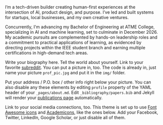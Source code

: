 I’m a tech-driven builder creating human-first experiences at the intersection of AI, product design, and purpose. I’ve led and built systems for startups, local businesses, and my own creative ventures.

Concurrently, I'm advancing my Bachelor of Engineering at ATME College, specializing in AI and machine learning, set to culminate in December 2026. My academic pursuits are complemented by hands-on leadership roles and a commitment to practical applications of learning, as evidenced by directing projects within the IEEE student branch and earning multiple certifications in high-demand tech areas.

Write your biography here. Tell the world about yourself. Link to your favorite [subreddit](http://reddit.com). You can put a picture in, too. The code is already in, just name your picture `prof_pic.jpg` and put it in the `img/` folder.

Put your address / P.O. box / other info right below your picture. You can also disable any these elements by editing `profile` property of the YAML header of your `_pages/about.md`. Edit `_bibliography/papers.bib` and Jekyll will render your [publications page](/al-folio/publications/) automatically.

Link to your social media connections, too. This theme is set up to use [Font Awesome icons](https://fontawesome.com/) and [Academicons](https://jpswalsh.github.io/academicons/), like the ones below. Add your Facebook, Twitter, LinkedIn, Google Scholar, or just disable all of them.
